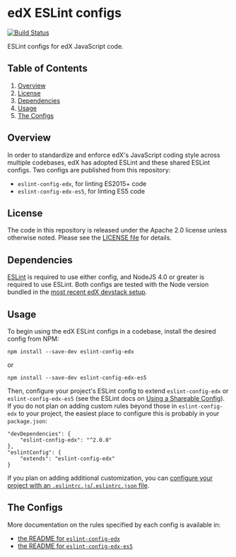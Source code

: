 # edX ESLint configs
[![Build Status](https://travis-ci.org/edx/eslint-config-edx.svg?branch=master)](https://travis-ci.org/edx/eslint-config-edx)

ESLint configs for edX JavaScript code.

## Table of Contents

1. [Overview](#overview)
2. [License](#license)
3. [Dependencies](#dependencies)
4. [Usage](#usage)
5. [The Configs](#the-configs)

## Overview

In order to standardize and enforce edX's JavaScript coding style across multiple codebases, edX has adopted ESLint and these shared ESLint configs. Two configs are published from this repository:

- `eslint-config-edx`, for linting ES2015+ code
- `eslint-config-edx-es5`, for linting ES5 code

## License

The code in this repository is released under the Apache 2.0 license unless otherwise
noted. Please see the [LICENSE file](https://github.com/edx/eslint-config-edx/blob/master/LICENSE) for details.

## Dependencies

[ESLint](http://eslint.org) is required to use either config, and NodeJS 4.0 or greater is required to use ESLint. Both configs are tested with the Node version bundled in the [most recent edX devstack setup](http://edx.readthedocs.io/projects/edx-installing-configuring-and-running/en/latest/installation/devstack/install_devstack.html).

## Usage

To begin using the edX ESLint configs in a codebase, install the desired config from NPM:

    npm install --save-dev eslint-config-edx

or

    npm install --save-dev eslint-config-edx-es5

Then, configure your project's ESLint config to extend `eslint-config-edx` or `eslint-config-edx-es5` (see the ESLint docs on [Using a Shareable Config](http://eslint.org/docs/developer-guide/shareable-configs#using-a-shareable-config)). If you do not plan on adding custom rules beyond those in `eslint-config-edx` to your project, the easiest place to configure this is probably in your `package.json`:

    "devDependencies": {
        "eslint-config-edx": "^2.0.0"
    },
    "eslintConfig": {
        "extends": "eslint-config-edx"
    }

If you plan on adding additional customization, you can [configure your project with an `.eslintrc.js`/`.eslintrc.json` file](http://eslint.org/docs/user-guide/configuring#configuration-file-formats).

## The Configs

More documentation on the rules specified by each config is available in:

- [the README for `eslint-config-edx`](https://github.com/edx/eslint-config-edx/blob/master/packages/eslint-config-edx/README.md)
- [the README for `eslint-config-edx-es5`](https://github.com/edx/eslint-config-edx/blob/master/packages/eslint-config-edx-es5/README.md)
